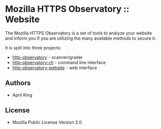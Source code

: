 # Mozilla HTTPS Observatory :: Website

The Mozilla HTTPS Observatory is a set of tools to analyze your website and inform you if you are utilizing the many available methods to secure it.

It is split into three projects:

* [http-observatory](https://github.com/mozilla/http-observatory) - scanner/grader
* [http-observatory-cli](https://github.com/mozilla/http-observatory-cli) - command line interface
* [http-observatory-website](https://github.com/mozilla/http-observatory-website) - web interface

## Authors

* April King

## License

* Mozilla Public License Version 2.0
